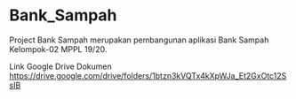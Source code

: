 # Bank_Sampah
Project Bank Sampah merupakan pembangunan aplikasi Bank Sampah Kelompok-02 MPPL 19/20.

Link Google Drive Dokumen
https://drive.google.com/drive/folders/1btzn3kVQTx4kXpWJa_Et2GxOtc12SsIB
